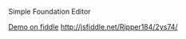 Simple Foundation Editor

<u>Demo on fiddle</u>
<a href="http://jsfiddle.net/Ripper184/2ys74/">http://jsfiddle.net/Ripper184/2ys74/</a>
